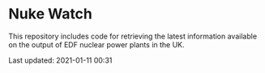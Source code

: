 # Nuke Watch

This repository includes code for retrieving the latest information available on the output of EDF nuclear power plants in the UK.

Last updated: 2021-01-11 00:31